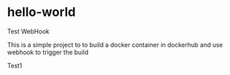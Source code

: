# hello-world
Test WebHook

This is a simple project to to build a docker container in dockerhub and use webhook to trigger the build

Test1
